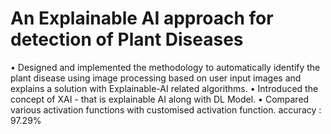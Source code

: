 # An Explainable AI approach for detection of Plant Diseases

• Designed and implemented the methodology to automatically identify the plant disease using image processing
based on user input images and explains a solution with Explainable-AI related algorithms.
• Introduced the concept of XAI - that is explainable AI along with DL Model.
• Compared various activation functions with customised activation function. accuracy : 97.29%
